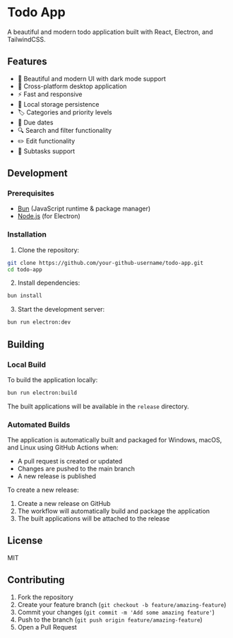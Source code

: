 # Todo App

A beautiful and modern todo application built with React, Electron, and TailwindCSS.

## Features

- 🎨 Beautiful and modern UI with dark mode support
- 📱 Cross-platform desktop application
- ⚡ Fast and responsive
- 💾 Local storage persistence
- 🏷️ Categories and priority levels
- 📅 Due dates
- 🔍 Search and filter functionality
- ✏️ Edit functionality
- 📝 Subtasks support

## Development

### Prerequisites

- [Bun](https://bun.sh/) (JavaScript runtime & package manager)
- [Node.js](https://nodejs.org/) (for Electron)

### Installation

1. Clone the repository:
```bash
git clone https://github.com/your-github-username/todo-app.git
cd todo-app
```

2. Install dependencies:
```bash
bun install
```

3. Start the development server:
```bash
bun run electron:dev
```

## Building

### Local Build

To build the application locally:

```bash
bun run electron:build
```

The built applications will be available in the `release` directory.

### Automated Builds

The application is automatically built and packaged for Windows, macOS, and Linux using GitHub Actions when:

- A pull request is created or updated
- Changes are pushed to the main branch
- A new release is published

To create a new release:

1. Create a new release on GitHub
2. The workflow will automatically build and package the application
3. The built applications will be attached to the release

## License

MIT

## Contributing

1. Fork the repository
2. Create your feature branch (`git checkout -b feature/amazing-feature`)
3. Commit your changes (`git commit -m 'Add some amazing feature'`)
4. Push to the branch (`git push origin feature/amazing-feature`)
5. Open a Pull Request

